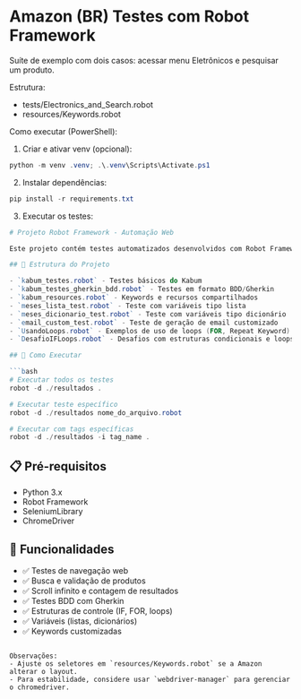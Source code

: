 # Amazon (BR) Testes com Robot Framework

Suíte de exemplo com dois casos: acessar menu Eletrônicos e pesquisar um produto.

Estrutura:
- tests/Electronics_and_Search.robot
- resources/Keywords.robot

Como executar (PowerShell):

1. Criar e ativar venv (opcional):
```powershell
python -m venv .venv; .\.venv\Scripts\Activate.ps1
```

2. Instalar dependências:
```powershell
pip install -r requirements.txt
```

3. Executar os testes:
```powershell
# Projeto Robot Framework - Automação Web

Este projeto contém testes automatizados desenvolvidos com Robot Framework para automação web do site Kabum.com.br.

## 📁 Estrutura do Projeto

- `kabum_testes.robot` - Testes básicos do Kabum
- `kabum_testes_gherkin_bdd.robot` - Testes em formato BDD/Gherkin
- `kabum_resources.robot` - Keywords e recursos compartilhados
- `meses_lista_test.robot` - Teste com variáveis tipo lista
- `meses_dicionario_test.robot` - Teste com variáveis tipo dicionário
- `email_custom_test.robot` - Teste de geração de email customizado
- `UsandoLoops.robot` - Exemplos de uso de loops (FOR, Repeat Keyword)
- `DesafioIFLoops.robot` - Desafios com estruturas condicionais e loops

## 🚀 Como Executar

```bash
# Executar todos os testes
robot -d ./resultados .

# Executar teste específico
robot -d ./resultados nome_do_arquivo.robot

# Executar com tags específicas
robot -d ./resultados -i tag_name .
```

## 📋 Pré-requisitos

- Python 3.x
- Robot Framework
- SeleniumLibrary
- ChromeDriver

## 📖 Funcionalidades

- ✅ Testes de navegação web
- ✅ Busca e validação de produtos
- ✅ Scroll infinito e contagem de resultados
- ✅ Testes BDD com Gherkin
- ✅ Estruturas de controle (IF, FOR, loops)
- ✅ Variáveis (listas, dicionários)
- ✅ Keywords customizadas
```

Observações:
- Ajuste os seletores em `resources/Keywords.robot` se a Amazon alterar o layout.
- Para estabilidade, considere usar `webdriver-manager` para gerenciar o chromedriver.
